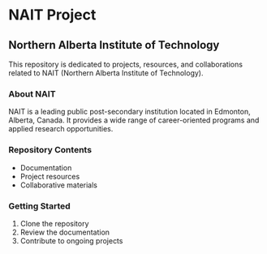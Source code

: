 # NAIT Project

## Northern Alberta Institute of Technology

This repository is dedicated to projects, resources, and collaborations related to NAIT (Northern Alberta Institute of Technology).

### About NAIT

NAIT is a leading public post-secondary institution located in Edmonton, Alberta, Canada. It provides a wide range of career-oriented programs and applied research opportunities.

### Repository Contents

- Documentation
- Project resources
- Collaborative materials

### Getting Started

1. Clone the repository
2. Review the documentation
3. Contribute to ongoing projects